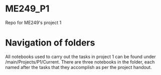 # ME249_P1
Repo for ME249's project 1

# Navigation of folders
All notebooks used to carry out the tasks in project 1 can be found under /main/Projects/P1/Current. There are three notebooks in the folder, each named after the tasks that they accomplish as per the project handout.
